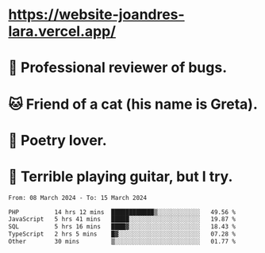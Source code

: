 # https://website-joandres-lara.vercel.app/
# 🐛 Professional reviewer of bugs.
# 🐱 Friend of a cat (his name is Greta).
# 📜 Poetry lover.
# 🎸 Terrible playing guitar, but I try.

<!--START_SECTION:waka-->

```txt
From: 08 March 2024 - To: 15 March 2024

PHP          14 hrs 12 mins  ████████████▒░░░░░░░░░░░░   49.56 %
JavaScript   5 hrs 41 mins   █████░░░░░░░░░░░░░░░░░░░░   19.87 %
SQL          5 hrs 16 mins   ████▓░░░░░░░░░░░░░░░░░░░░   18.43 %
TypeScript   2 hrs 5 mins    █▓░░░░░░░░░░░░░░░░░░░░░░░   07.28 %
Other        30 mins         ▒░░░░░░░░░░░░░░░░░░░░░░░░   01.77 %
```

<!--END_SECTION:waka-->
